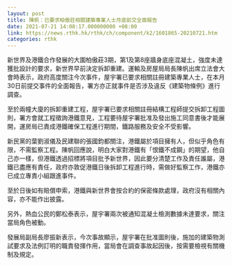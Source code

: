 ```yaml
---
layout: post
title: 陳帆：已要求柏傲莊相關建築專業人士月底前交全面報告
date: 2021-07-21 14:08:17.000000000 +08:00
link: https://news.rthk.hk/rthk/ch/component/k2/1601865-20210721.htm
categories: rthk
---
```


新世界及港鐵合作發展的大圍柏傲莊3期，第1及第8座牆身底座混凝土，強度未達獲批設計的要求，新世界早前決定拆卸重建。運輸及房屋局局長陳帆出席立法會大會時表示，政府高度關注今次事件，屋宇署已要求相關註冊建築專業人士，在本月30日前提交事件的全面報告，署方亦正就事件是否涉及違反《建築物條例》進行調查。

至於兩幢大廈的拆卸重建工程，屋宇署已要求相關註冊結構工程師提交拆卸工程圖則，署方會就工程徵詢港鐵意見，工程要待屋宇署批准及發出施工同意書後才能展開，運房局已責成港鐵確保工程進行期間，鐵路服務及安全不受影響。

新民黨的葉劉淑儀及民建聯的張國鈞都關注，港鐵屬於項目擁有人，但似乎角色有限，不需監察工程。陳帆回應說，明白大家對港鐵有「恨鐵不成鋼」的期望，他自己亦一樣，但港鐵透過招標將項目批予新世界，因此要分清楚工作及責任誰屬，港鐵已盡應有責任，政府亦敦促港鐵日後拆卸工程進行時，需做好監察工作，港鐵亦已成立專責小組跟進事件。

至於日後如有賠償申索，港鐵與新世界會按合約的保密條款處理，政府沒有相關內容，亦不能作出披露。

另外，熱血公民的鄭松泰表示，屋宇署兩次被通知混凝土檢測數據未達要求，關注當局角色被動。

發展局副局長廖振新表示，今次事故顯示，屋宇署在批准圖則後，施加的建築物測試要求及法例訂明的職責發揮作用，當局會在調查事故起因後，按需要檢視有關機制及規定。

